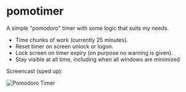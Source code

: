 # pomotimer

A simple "pomodoro" timer with some logic that suits my needs.

* Time chunks of work (currently 25 minutes).
* Reset timer on screen unlock or logon.
* Lock screen on timer expiry (on purpose no warning is given).
* Stay visible at all time, including when all windows are minimized

Screencast (sped up):

![Pomodoro Timer](/PomodoroTimer/pomodoro.gif)
